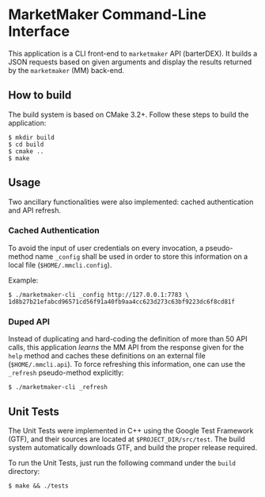 # MarketMaker Command-Line Interface

This application is a CLI front-end to `marketmaker` API (barterDEX).
It builds a JSON requests based on given arguments and display the results returned by the `marketmaker` (MM) back-end.

## How to build

The build system is based on CMake 3.2+. Follow these steps to build the application:

```console
$ mkdir build
$ cd build
$ cmake ..
$ make
```

## Usage

Two ancillary functionalities were also implemented: cached authentication and API refresh.

### Cached Authentication

To avoid the input of user credentials on every invocation, a pseudo-method name `_config` shall be used in order to 
store this information on a local file (`$HOME/.mmcli.config`).

Example:

```console
$ ./marketmaker-cli _config http://127.0.0.1:7783 \
1d8b27b21efabcd96571cd56f91a40fb9aa4cc623d273c63bf9223dc6f8cd81f
```

### Duped API

Instead of duplicating and hard-coding the definition of more than 50 API calls, this application *learns* the MM API 
from the response given for the `help` method and caches these definitions on an external file (`$HOME/.mmcli.api`).
To force refreshing this information, one can use the `_refresh` pseudo-method explicitly:

```console
$ ./marketmaker-cli _refresh
```

## Unit Tests

The Unit Tests were implemented in C++ using the Google Test Framework (GTF), and their sources are located at 
`$PROJECT_DIR/src/test`. The build system automatically downloads GTF, and build the proper release required.



To run the Unit Tests, just run the following command under the `build` directory:

```console
$ make && ./tests
```
